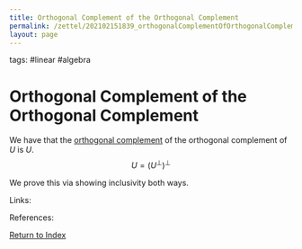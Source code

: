 ```yaml
---
title: Orthogonal Complement of the Orthogonal Complement
permalink: /zettel/202102151839_orthogonalComplementOfOrthogonalComplement
layout: page
---
```

tags: #linear #algebra

# Orthogonal Complement of the Orthogonal Complement

We have that the [orthogonal complement](202102151112_orthogonalComplementDefinition) of the orthogonal complement of $U$ is $U$.
$$
U = ( U^{\bot} )^{\bot}
$$

We prove this via showing inclusivity both ways.

Links: 

References: 

[Return to Index](index)